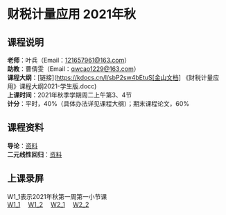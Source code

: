 # 财税计量应用 2021年秋  
## 课程说明
**老师**：叶兵（Email：121657961@163.com）  
**助教**：曹倩雯（Email：qwcao1229@163.com）  
**课程大纲**：[链接](https://kdocs.cn/l/sbP2sw4bEtuS[金山文档] 《财税计量应用》课程大纲2021-学生版.docc)   
**上课时间**：2021年秋季学期周二上午第3、4节  
**计分**：平时，40%（具体办法详见课程大纲）；期末课程论文，60%
  
## 课程资料  
**导论**：[资料](https://pan.baidu.com/s/1NoLUUUCrzwb2hvARFyV2gw)<br>
**二元线性回归**：[资料](https://pan.baidu.com/s/1AX4P5pmvfdC97hlQ8Ixaug)<br>
  
## 上课录屏  
W1_1表示2021年秋第一周第一小节课  
[W1_1](http://aiplay.iflyink.com/#/webShare?localId=ef18d6047660bcd888d336b05e5bc507&uid=Tvf4YC6/GyyJTOgYyScpidQmXORhXeoBGS0gpWNZqGGQaOciJDVLZJoyT4XlrjIeSR25Dwy6%2BDpnwvTOX6D2%2BTSF8DdP8Wr3JEme23NEXepBH9aoWSXpHINZtAhqRNCRZ4YbEicIDDS8VREK%2BOnXEY8gPCKXmjBNynwx7au8crE=)&emsp;
[W1_2](http://aiplay.iflyink.com/#/webShare?localId=5a56934012c2e9cbab7eef86b0d1218f&uid=Tvf4YC6/GyyJTOgYyScpidQmXORhXeoBGS0gpWNZqGGQaOciJDVLZJoyT4XlrjIeSR25Dwy6%2BDpnwvTOX6D2%2BTSF8DdP8Wr3JEme23NEXepBH9aoWSXpHINZtAhqRNCRZ4YbEicIDDS8VREK%2BOnXEY8gPCKXmjBNynwx7au8crE=)&emsp;
[W2_1](http://aiplay.iflyink.com/#/webShare?localId=03f43a4be7eef0f001446f00a77493ee&uid=aGd3gheQzzdC8BG3RBtgUe1EpUVU0saYjpURV4EC0lEKQd7tnFEWuX6XrSoZujCi8ZXXoqs5JiRUnWWbyza86WazPvSmZjptT5JGQ/XDx150BMDoQ1u3yu1gpsetukftbzCtvzIgukVmptRviBXLZ/Fz0mGAnGNtduFCGWQ6/ss=)&emsp;
[W2_2](http://aiplay.iflyink.com/#/webShare?localId=9c11c688905e054a47a144592d5ce921&uid=aGd3gheQzzdC8BG3RBtgUe1EpUVU0saYjpURV4EC0lEKQd7tnFEWuX6XrSoZujCi8ZXXoqs5JiRUnWWbyza86WazPvSmZjptT5JGQ/XDx150BMDoQ1u3yu1gpsetukftbzCtvzIgukVmptRviBXLZ/Fz0mGAnGNtduFCGWQ6/ss=)
